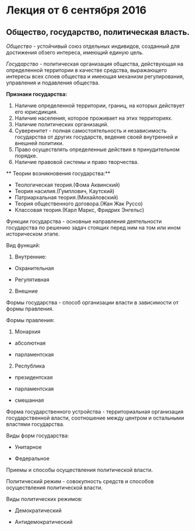 # Лекция от 6 сентября 2016

## Общество, государство, политическая власть.

_Общество_ - устойчивый союз отдельных индивидов, созданный для достижения обзего интереса, имеющий единую цель.

 

_Государство_ - политическая организация общества, действующая на определенной территории в качестве средства, выражающего интересы всех слоев общества и имеющая механизм регулирования, управления и подавления общества.

**Признаки государства:**

1. Наличие определенной территории, границ, на которых действует его юрисдикция.
2. Наличие населения, которое проживает на этих территориях.
3. Наличие политических организаций. 
4. Суверенитет - полная самостоятельность и независимость государства от других государств, ведение своей внутренней и внешней политики.
5. Право осуществлять определенные действия в принудительном порядке.
6. Наличие правовой системы и право творчества.

** Теории возникновения государства:**

* Теологическая теория.\(Фома Аквинский\)
* Теория насилия.\(Гумплович, Каутский\)
* Патриархальная теория.\(Михайловский\)
* Теория общественного договора.\(Жан Жак Руссо\)
* Классовая теория.\(Карл Маркс, Фридрих Энгельс\)

 Функции государства - основные направления деятельности государства по решению задач стоящих перед ним на том или ином историческом этапе.

 Вид функций:

1. Внутренние: 

- Охранительная

- Регулятивная

2. Внешние

 

 Формы государства - способ организации власти в зависимости от формы правления.

 

 Формы правления:

1. Монархия

- абсолютная

- парламентская

2. Республика

- президентская

- парламентская

- смешанная

 Форма государственного устройства - территориальная организация государственной власти, соотношение между центром и остальными властями государства.

 Виды форм государства:

- Унитарное

- Федеральное

 Приемы и способы осуществления политической власти.

 Политический режим - совокупность средств и способов осуществления политической власти.

 Виды политических режимов:

- Демократический

- Антидемократический

